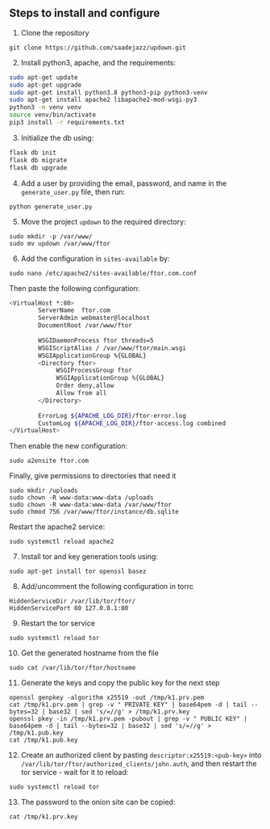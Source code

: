 ## Steps to install and configure 

1. Clone the repository  
```
git clone https://github.com/saadejazz/updown.git
```

2. Install python3, apache, and the requirements:  
```bash
sudo apt-get update
sudo apt-get upgrade
sudo apt-get install python3.8 python3-pip python3-venv
sudo apt-get install apache2 libapache2-mod-wsgi-py3
python3 -m venv venv 
source venv/bin/activate
pip3 install -r requirements.txt
```

3. Initialize the db using:  
```bash
flask db init
flask db migrate
flask db upgrade
```

4. Add a user by providing the email, password, and name in the ```generate_user.py``` file, then run:  
```
python generate_user.py
```

5. Move the project ```updown``` to the required directory:  
```
sudo mkdir -p /var/www/
sudo mv updown /var/www/ftor
```

6. Add the configuration in ```sites-available``` by:  
```
sudo nano /etc/apache2/sites-available/ftor.com.conf
``` 
Then paste the following configuration:  
```bash
<VirtualHost *:80>
        ServerName  ftor.com
        ServerAdmin webmaster@localhost
        DocumentRoot /var/www/ftor
 
        WSGIDaemonProcess ftor threads=5
        WSGIScriptAlias / /var/www/ftor/main.wsgi
        WSGIApplicationGroup %{GLOBAL}
        <Directory ftor>
             WSGIProcessGroup ftor
             WSGIApplicationGroup %{GLOBAL}
             Order deny,allow
             Allow from all
        </Directory>
 
        ErrorLog ${APACHE_LOG_DIR}/ftor-error.log
        CustomLog ${APACHE_LOG_DIR}/ftor-access.log combined
</VirtualHost>
```
Then enable the new configuration:  
```
sudo a2ensite ftor.com
```
Finally, give permissions to directories that need it  
```
sudo mkdir /uploads
sudo chown -R www-data:www-data /uploads
sudo chown -R www-data:www-data /var/www/ftor
sudo chmod 756 /var/www/ftor/instance/db.sqlite
```

Restart the apache2 service:  
```
sudo systemctl reload apache2
```

7. Install tor and key generation tools using:  
```
sudo apt-get install tor openssl basez
```

8. Add/uncomment the following configuration in torrc 
```
HiddenServiceDir /var/lib/tor/ftor/
HiddenServicePort 80 127.0.0.1:80
```

9. Restart the tor service 
```
sudo systemctl reload tor
```

10. Get the generated hostname from the file  
 ```
sudo cat /var/lib/tor/ftor/hostname
```

11. Generate the keys and copy the public key for the next step
```
openssl genpkey -algorithm x25519 -out /tmp/k1.prv.pem
cat /tmp/k1.prv.pem | grep -v " PRIVATE KEY" | base64pem -d | tail --bytes=32 | base32 | sed 's/=//g' > /tmp/k1.prv.key
openssl pkey -in /tmp/k1.prv.pem -pubout | grep -v " PUBLIC KEY" | base64pem -d | tail --bytes=32 | base32 | sed 's/=//g' > /tmp/k1.pub.key
cat /tmp/k1.pub.key
```

12. Create an authorized client by pasting ```descriptor:x25519:<pub-key>``` into ```/var/lib/tor/ftor/authorized_clients/john.auth```, and then restart the tor service - wait for it to reload:  
```
sudo systemctl reload tor
```

13. The password to the onion site can be copied:  
```
cat /tmp/k1.prv.key
```
